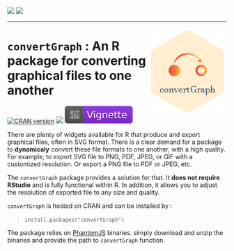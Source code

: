 [![](https://cranlogs.r-pkg.org/badges/convertGraph)](https://cran.r-project.org/package=convertGraph) [![](https://cranlogs.r-pkg.org/badges/grand-total/convertGraph?color=orange)](https://cran.r-project.org/package=convertGraph)

- - -

<a href="https://github.com/haghish/convertGraph"><img src='man/figures/logo.png' align="right" height="200" /></a>

# `convertGraph` : An R package for converting graphical files to one another


[![CRAN version](http://www.r-pkg.org/badges/version/convertGraph?color=258076)](https://cran.r-project.org/package=convertGraph)  [![](https://cranlogs.r-pkg.org/badges/grand-total/convertGraph?color=e8a0c6)](https://cran.r-project.org/package=convertGraph) [![](https://raw.githubusercontent.com/haghish/mlim/main/man/figures/manual.svg)](https://cran.r-project.org/web/packages/convertGraph/convertGraph.pdf)

There are plenty of widgets available for R that produce and export graphical files, often in SVG format. 
There is a clear demand for a package to **dynamicaly** convert these file formats to one another, with a high quality. 
For example, to export SVG file to PNG, PDF, JPEG, or GIF with a customized resolution. Or export a PNG file to PDF or 
JPEG, etc. 

The `convertGraph` package provides a solution for that. It **does not require RStudio** and is fully functional within R. 
In addition, it allows you to adjust the resolution of exported file to any size and quality. 

`convertGraph` is hosted on CRAN and can be installed by :

> `install.packages("convertGraph")`

The package relies on [PhantomJS](http://phantomjs.org/) binaries. simply download and unzip the binaries and provide the path to `convertGraph` function. 

